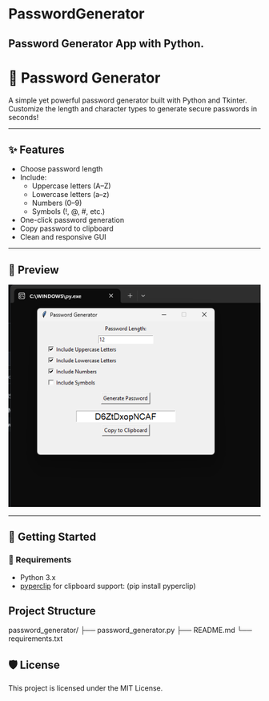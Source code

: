 # PasswordGenerator
Password Generator App with Python.
-------------------------------------
# 🔐 Password Generator

A simple yet powerful password generator built with Python and Tkinter.  
Customize the length and character types to generate secure passwords in seconds!

---

## ✨ Features

- Choose password length  
- Include:
  - Uppercase letters (A–Z)
  - Lowercase letters (a–z)
  - Numbers (0–9)
  - Symbols (!, @, #, etc.)
- One-click password generation
- Copy password to clipboard
- Clean and responsive GUI

---

## 📸 Preview

![Password Generator Screenshot](preview.png) <!-- (optional if you add screenshot later) -->

---

## 🚀 Getting Started

### 🔧 Requirements

- Python 3.x  
- [pyperclip](https://pypi.org/project/pyperclip/) for clipboard support:
  (pip install pyperclip)

## Project Structure
password_generator/
├── password_generator.py
├── README.md
└── requirements.txt

## 🛡️ License
This project is licensed under the MIT License.
